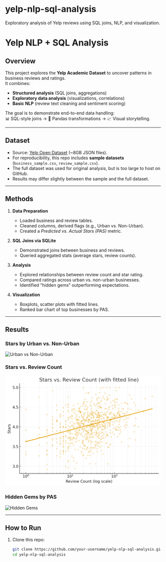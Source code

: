 # yelp-nlp-sql-analysis
Exploratory analysis of Yelp reviews using SQL joins, NLP, and visualization.
# Yelp NLP + SQL Analysis

## Overview
This project explores the **Yelp Academic Dataset** to uncover patterns in business reviews and ratings.  
It combines:
- **Structured analysis** (SQL joins, aggregations)
- **Exploratory data analysis** (visualizations, correlations)
- **Basic NLP** (review text cleaning and sentiment scoring)

The goal is to demonstrate end-to-end data handling:  
📊 SQL-style joins → 🐼 Pandas transformations → 📈 Visual storytelling.

---

## Dataset
- Source: [Yelp Open Dataset](https://www.yelp.com/dataset) (~8GB JSON files).  
- For reproducibility, this repo includes **sample datasets** (`business_sample.csv`, `review_sample.csv`).  
- The full dataset was used for original analysis, but is too large to host on GitHub.  
- Results may differ slightly between the sample and the full dataset.

---

## Methods
1. **Data Preparation**
   - Loaded business and review tables.
   - Cleaned columns, derived flags (e.g., Urban vs. Non-Urban).
   - Created a *Predicted vs. Actual Stars (PAS)* metric.

2. **SQL Joins via SQLite**
   - Demonstrated joins between business and reviews.
   - Queried aggregated stats (average stars, review counts).

3. **Analysis**
   - Explored relationships between review count and star rating.
   - Compared ratings across urban vs. non-urban businesses.
   - Identified “hidden gems” outperforming expectations.

4. **Visualization**
   - Boxplots, scatter plots with fitted lines.
   - Ranked bar chart of top businesses by PAS.

---

## Results

### Stars by Urban vs. Non-Urban
![Urban vs Non-Urban](images/stars_by_urban.png)

### Stars vs. Review Count
![Stars vs Review Count](images/stars_vs_review_count.png)

### Hidden Gems by PAS
![Hidden Gems](images/hidden_gems.png)

---

## How to Run
1. Clone this repo:
   ```bash
   git clone https://github.com/your-username/yelp-nlp-sql-analysis.git
   cd yelp-nlp-sql-analysis

